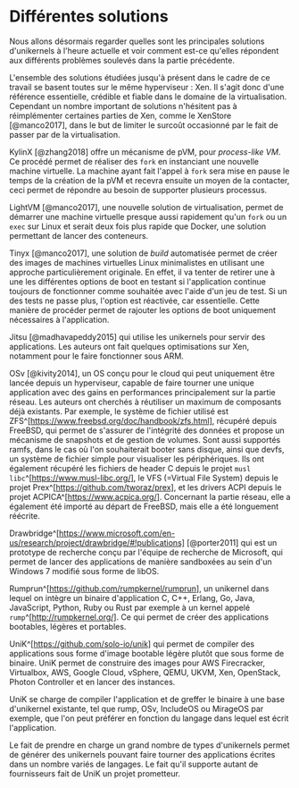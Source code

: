 # Différentes solutions

Nous allons désormais regarder quelles sont les principales solutions
d'unikernels à l'heure actuelle et voir comment est-ce qu'elles répondent aux
différents problèmes soulevés dans la partie précédente.

L'ensemble des solutions étudiées jusqu'à présent dans le cadre de ce travail se
basent toutes sur le même hyperviseur : Xen. Il s'agit donc d'une référence
essentielle, crédible et fiable dans le domaine de la virtualisation. Cependant
un nombre important de solutions n'hésitent pas à réimplémenter certaines
parties de Xen, comme le XenStore [@manco2017], dans le but de limiter le
surcoût occasionné par le fait de passer par de la virtualisation.

KylinX [@zhang2018] offre un mécanisme de pVM, pour *process-like VM*. Ce
procédé permet de réaliser des `fork` en instanciant une nouvelle machine
virtuelle. La machine ayant fait l'appel à `fork` sera mise en pause le temps de
la création de la pVM et recevra ensuite un moyen de la contacter, ceci permet
de répondre au besoin de supporter plusieurs processus.

LightVM [@manco2017], une nouvelle solution de virtualisation, permet de démarrer
une machine virtuelle presque aussi rapidement qu'un `fork` ou un `exec` sur
Linux et serait deux fois plus rapide que Docker, une solution permettant de
lancer des conteneurs.

Tinyx [@manco2017], une solution de *build* automatisée permet de créer des
images de machines virtuelles Linux minimalistes en utilisant une approche
particulièrement originale. En effet, il va tenter de retirer une à une les
différentes options de boot en testant si l'application continue toujours de
fonctionner comme souhaitée avec l'aide d'un jeu de test. Si un des tests ne
passe plus, l'option est réactivée, car essentielle. Cette manière de procéder
permet de rajouter les options de boot uniquement nécessaires à l'application.

Jitsu [@madhavapeddy2015] qui utilise les unikernels pour servir des
applications. Les auteurs ont fait quelques optimisations sur Xen, notamment
pour le faire fonctionner sous ARM.

OSv [@kivity2014], un OS conçu pour le cloud qui peut uniquement être lancée
depuis un hyperviseur, capable de faire tourner une unique application avec des
gains en performances principalement sur la partie réseau. Les auteurs ont
cherchés à réutiliser un maximum de composants déjà existants. Par exemple, le
système de fichier utilisé est
ZFS^[https://www.freebsd.org/doc/handbook/zfs.html], récupéré depuis FreeBSD,
qui permet de s'assurer de l'intégrité des données et propose un mécanisme de
snapshots et de gestion de volumes. Sont aussi supportés ramfs, dans le cas où
l'on souhaiterait booter sans disque, ainsi que devfs, un système de fichier
simple pour visualiser les périphériques. Ils ont également récupéré les
fichiers de header C depuis le projet `musl libc`^[https://www.musl-libc.org/],
le VFS (=Virtual File System) depuis le projet
Prex^[https://github.com/tworaz/prex], et les drivers ACPI depuis le projet
ACPICA^[https://www.acpica.org/]. Concernant la partie réseau, elle a également
été importé au départ de FreeBSD, mais elle a été longuement réécrite.

Drawbridge^[https://www.microsoft.com/en-us/research/project/drawbridge/#!publications]
[@porter2011] qui est un prototype de recherche conçu par l'équipe de recherche
de Microsoft, qui permet de lancer des applications de manière sandboxées au
sein d'un Windows 7 modifié sous forme de libOS.

Rumprun^[https://github.com/rumpkernel/rumprun], un unikernel dans lequel on
intègre un binaire d'application C, C++, Erlang, Go, Java, JavaScript, Python,
Ruby ou Rust par exemple à un kernel appelé `rump`^[http://rumpkernel.org/]. Ce
qui permet de créer des applications bootables, légères et portables.

UniK^[https://github.com/solo-io/unik] qui permet de compiler des applications
sous forme d'image bootable légère plutôt que sous forme de binaire. UniK permet
de construire des images pour AWS Firecracker, Virtualbox, AWS, Google Cloud,
vSphere, QEMU, UKVM, Xen, OpenStack, Photon Controller et en lancer des
instances.

UniK se charge de compiler l'application et de greffer le binaire à une base
d'unikernel existante, tel que rump, OSv, IncludeOS ou MirageOS par exemple, que
l'on peut préférer en fonction du langage dans lequel est écrit l'application.

Le fait de prendre en charge un grand nombre de types d'unikernels permet de
générer des unikernels pouvant faire tourner des applications écrites dans un
nombre variés de langages. Le fait qu'il supporte autant de fournisseurs fait de
UniK un projet prometteur.
